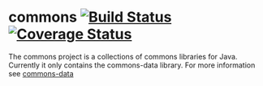 # commons [![Build Status](https://travis-ci.org/Tomschi/commons-parent.svg?branch=master)](https://travis-ci.org/Tomschi/commons-parent) [![Coverage Status](https://coveralls.io/repos/github/Tomschi/commons-parent/badge.svg?branch=master)](https://coveralls.io/github/Tomschi/commons-parent?branch=master)
The commons project is a collections of commons libraries for Java. Currently it only contains the commons-data library. For more information see [commons-data](commons-data)
